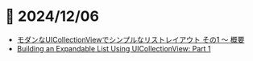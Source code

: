 # 📝 2024/12/06

- [モダンなUICollectionViewでシンプルなリストレイアウト その1 〜 概要](https://zenn.dev/samekard_dev/articles/43991e9321b6c9)
- [Building an Expandable List Using UICollectionView: Part 1](https://swiftsenpai.com/development/collectionview-expandable-list-part1/)
